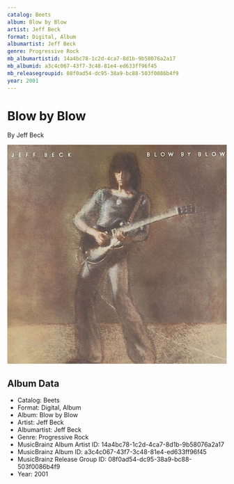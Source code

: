 ```yaml
---
catalog: Beets
album: Blow by Blow
artist: Jeff Beck
format: Digital, Album
albumartist: Jeff Beck
genre: Progressive Rock
mb_albumartistid: 14a4bc78-1c2d-4ca7-8d1b-9b58076a2a17
mb_albumid: a3c4c067-43f7-3c48-81e4-ed633ff96f45
mb_releasegroupid: 08f0ad54-dc95-38a9-bc88-503f0086b4f9
year: 2001
---
```


# Blow by Blow

By Jeff Beck

![](../../assets/beetscovers/Jeff_Beck-Blow_by_Blow.jpg)

## Album Data

- Catalog: Beets
- Format: Digital, Album
- Album: Blow by Blow
- Artist: Jeff Beck
- Albumartist: Jeff Beck
- Genre: Progressive Rock
- MusicBrainz Album Artist ID: 14a4bc78-1c2d-4ca7-8d1b-9b58076a2a17
- MusicBrainz Album ID: a3c4c067-43f7-3c48-81e4-ed633ff96f45
- MusicBrainz Release Group ID: 08f0ad54-dc95-38a9-bc88-503f0086b4f9
- Year: 2001


